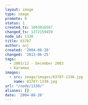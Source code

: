 ```yaml
---
layout: image
type: image
promote: 0
status: 1
created_ts: 1093016567
changed_ts: 1372159459
node_id: 1330
title: 03787
author: anj
created: '2004-08-20'
changed: '2013-06-25'
tags:
  - 2003/12 - December 2003
  - Karamea
images:
  - src: image/images/03787-1330.jpg
    name: 03787-1330.jpg
url: "/node/1330/"
aliases: []
date: '2004-08-20'
---
```


